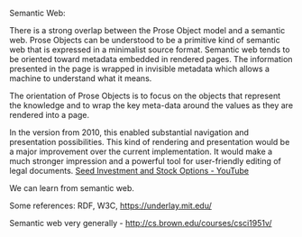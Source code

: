 Semantic Web:

There is a strong overlap between the Prose Object model and a semantic web. Prose Objects can be understood to be a primitive kind of semantic web that is expressed in a minimalist source format.  Semantic web tends to be oriented toward metadata embedded in rendered pages. The information presented in the page is wrapped in invisible metadata which allows a machine to understand what it means.

The orientation of Prose Objects is to focus on the objects that represent the knowledge and to wrap the key meta-data around the values as they are rendered into a page.

In the version from 2010, this enabled substantial navigation and presentation possibilities. This kind of rendering and presentation would be a major improvement over the current implementation. It would make a much stronger impression and a powerful tool for user-friendly editing of legal documents. <a href="https://www.youtube.com/watch?v=4ZfsyTPYFIA">Seed Investment and Stock Options - YouTube</a>

We can learn from semantic web.

Some references:  RDF, W3C, https://underlay.mit.edu/
 
Semantic web very generally - http://cs.brown.edu/courses/csci1951v/

